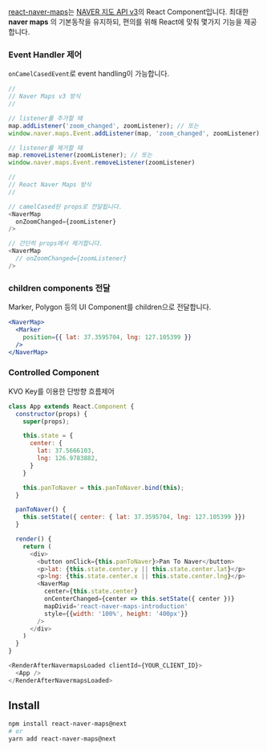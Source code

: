 
[react-naver-maps](https://github.com/zeakd/react-naver-maps)는 [NAVER 지도 API v3](https://navermaps.github.io/maps.js/docs/index.html)의 React Component입니다. 최대한 **naver maps** 의 기본동작을 유지하되, 편의를 위해 React에 맞춰 몇가지 기능을 제공합니다.

### Event Handler 제어

`onCamelCasedEvent`로 event handling이 가능합니다.

``` js static 
//
// Naver Maps v3 방식
//

// listener를 추가할 때
map.addListener('zoom_changed', zoomListener); // 또는 
window.naver.maps.Event.addListener(map, 'zoom_changed', zoomListener)

// listener를 제거할 때
map.removeListener(zoomListener); // 또는
window.naver.maps.Event.removeListener(zoomListener)

//
// React Naver Maps 방식
// 

// camelCased된 props로 전달됩니다.
<NaverMap 
  onZoomChanged={zoomListener}
/>

// 간단히 props에서 제거합니다.
<NaverMap 
  // onZoomChanged={zoomListener}
/>

```

### children components 전달

Marker, Polygon 등의 UI Component를 children으로 전달합니다.

``` jsx static
<NaverMap>
  <Marker
    position={{ lat: 37.3595704, lng: 127.105399 }}
  />
</NaverMap>
```
 
### Controlled Component

KVO Key를 이용한 단방향 흐름제어

``` js static
class App extends React.Component {
  constructor(props) {
    super(props);

    this.state = {
      center: {
        lat: 37.5666103,
        lng: 126.9783882,
      }
    }

    this.panToNaver = this.panToNaver.bind(this);
  }

  panToNaver() {
    this.setState({ center: { lat: 37.3595704, lng: 127.105399 }})
  }

  render() {
    return (
      <div>
        <button onClick={this.panToNaver}>Pan To Naver</button>
        <p>lat: {this.state.center.y || this.state.center.lat}</p>
        <p>lng: {this.state.center.x || this.state.center.lng}</p>
        <NaverMap 
          center={this.state.center}
          onCenterChanged={center => this.setState({ center })}
          mapDivid='react-naver-maps-introduction' 
          style={{width: '100%', height: '400px'}}
        />
      </div>
    )
  }
}

<RenderAfterNavermapsLoaded clientId={YOUR_CLIENT_ID}>
  <App />
</RenderAfterNavermapsLoaded>
```

## Install

``` bash
npm install react-naver-maps@next
# or 
yarn add react-naver-maps@next
```